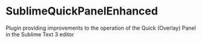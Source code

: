 # SublimeQuickPanelEnhanced
Plugin providing improvements to the operation of the Quick (Overlay) Panel in the Sublime Text 3 editor

